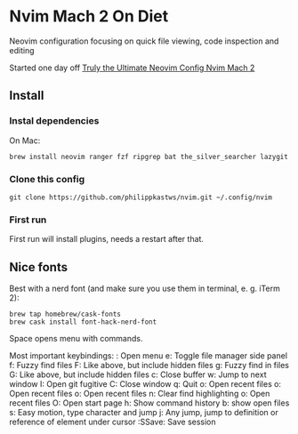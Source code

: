 # Nvim Mach 2 On Diet

Neovim configuration focusing on quick file viewing, code inspection and editing

Started one day off [Truly the Ultimate Neovim Config Nvim Mach 2](https://github.com/ChristianChiarulli/nvim)

## Install

### Instal dependencies

On Mac:
```
brew install neovim ranger fzf ripgrep bat the_silver_searcher lazygit
```

### Clone this config

```
git clone https://github.com/philippkastws/nvim.git ~/.config/nvim
```

### First run

First run will install plugins, needs a restart after that.

## Nice fonts

Best with a nerd font (and make sure you use them in terminal, e. g. iTerm 2):
```
brew tap homebrew/cask-fonts
brew cask install font-hack-nerd-font
```

Space opens menu with commands.

Most important keybindings:
<space>: Open menu
<space>e: Toggle file manager side panel
<space>f: Fuzzy find files
<space>F: Like above, but include hidden files
<space>g: Fuzzy find in files
<space>G: Like above, but include hidden files
<space>c: Close buffer
<space>w: Jump to next window
<space>I: Open git fugitive
<space>C: Close window
<space>q: Quit
<space>o: Open recent files
<space>o: Open recent files
<space>o: Open recent files
<space>n: Clear find highlighting
<space>o: Open recent files
<space>O: Open start page
<space>h: Show command history
<space>b: show open files
<space>s: Easy motion, type character and jump
<space>j: Any jump, jump to definition or reference of element under cursor
:SSave: Save session


